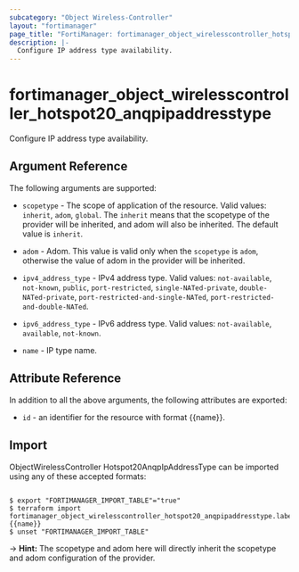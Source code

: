 ```yaml
---
subcategory: "Object Wireless-Controller"
layout: "fortimanager"
page_title: "FortiManager: fortimanager_object_wirelesscontroller_hotspot20_anqpipaddresstype"
description: |-
  Configure IP address type availability.
---
```


# fortimanager_object_wirelesscontroller_hotspot20_anqpipaddresstype
Configure IP address type availability.

## Argument Reference


The following arguments are supported:

* `scopetype` - The scope of application of the resource. Valid values: `inherit`, `adom`, `global`. The `inherit` means that the scopetype of the provider will be inherited, and adom will also be inherited. The default value is `inherit`.
* `adom` - Adom. This value is valid only when the `scopetype` is `adom`, otherwise the value of adom in the provider will be inherited.

* `ipv4_address_type` - IPv4 address type. Valid values: `not-available`, `not-known`, `public`, `port-restricted`, `single-NATed-private`, `double-NATed-private`, `port-restricted-and-single-NATed`, `port-restricted-and-double-NATed`.

* `ipv6_address_type` - IPv6 address type. Valid values: `not-available`, `available`, `not-known`.

* `name` - IP type name.


## Attribute Reference

In addition to all the above arguments, the following attributes are exported:
* `id` - an identifier for the resource with format {{name}}.

## Import

ObjectWirelessController Hotspot20AnqpIpAddressType can be imported using any of these accepted formats:
```

$ export "FORTIMANAGER_IMPORT_TABLE"="true"
$ terraform import fortimanager_object_wirelesscontroller_hotspot20_anqpipaddresstype.labelname {{name}}
$ unset "FORTIMANAGER_IMPORT_TABLE"
```
-> **Hint:** The scopetype and adom here will directly inherit the scopetype and adom configuration of the provider.
